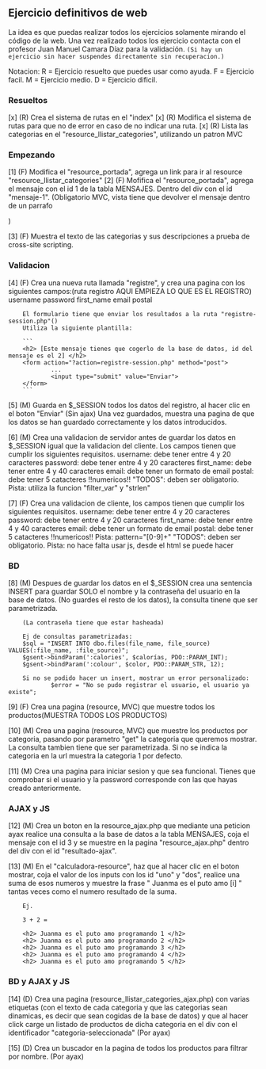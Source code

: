 ## Ejercicio definitivos de web

La idea es que puedas realizar todos los ejercicios solamente mirando el código de la web.
Una vez realizado todos los ejercicio contacta con el profesor Juan Manuel Camara Díaz para
la validación. ```(Si hay un ejercicio sin hacer suspendes directamente sin recuperacion.)```

Notacion:
    R = Ejercicio resuelto que puedes usar como ayuda.
    F = Ejercicio facil.
    M = Ejercicio medio.
    D = Ejercicio dificil.

### Resueltos

[x] (R) Crea el sistema de rutas en el "index"
[x] (R) Modifica el sistema de rutas para que no de error en caso de no indicar una ruta.
[x] (R) Lista las categorias en el "resource_llistar_categories", utilizando un patron MVC

### Empezando

[1] (F) Modifica el "resource_portada", agrega un link para ir al resource "resource_llistar_categories"
[2] (F) Mofifica el "resource_portada", agrega el mensaje con el id 1 de la tabla MENSAJES.
        Dentro del div con el id "mensaje-1". (Obligatorio MVC, vista tiene que devolver el mensaje dentro de un parrafo <p>)

[3] (F) Muestra el texto de las categorias y sus descripciones a prueba de cross-site scripting.

### Validacion

[4] (F) Crea una nueva ruta llamada "registre", y crea una pagina con los siguientes campos:(ruta registro AQUI EMPIEZA LO QUE ES EL REGISTRO)
        username
        password
        first_name
        email
        postal

        El formulario tiene que enviar los resultados a la ruta "registre-session.php"()
        Utiliza la siguiente plantilla:

        ```
        <h2> [Este mensaje tienes que cogerlo de la base de datos, id del mensaje es el 2] </h2>
        <form action="?action=registre-session.php" method="post">
                ...
                <input type="submit" value="Enviar">
        </form>
        ```

[5] (M) Guarda en $_SESSION todos los datos del registro, al hacer clic en el boton "Enviar" (Sin ajax)
        Una vez guardados, muestra una pagina de que los datos se han guardado correctamente y los datos introducidos.

[6] (M) Crea una validacion de servidor antes de guardar los datos en $_SESSION igual que la validacion del cliente.
        Los campos tienen que cumplir los siguientes requisitos.
                username: debe tener entre 4 y 20 caracteres
                password: debe tener entre 4 y 20 caracteres
                first_name: debe tener entre 4 y 40 caracteres
                email: debe tener un formato de email
                postal: debe tener 5 catacteres !!numericos!!
                "TODOS": deben ser obligatorio.
        Pista: utiliza la funcion "filter_var" y "strlen"

[7] (F) Crea una validacion de cliente, los campos tienen que cumplir los siguientes requisitos.
        username: debe tener entre 4 y 20 caracteres
        password: debe tener entre 4 y 20 caracteres
        first_name: debe tener entre 4 y 40 caracteres
        email: debe tener un formato de email
        postal: debe tener 5 catacteres !!numericos!! Pista: pattern="[0-9]+"
        "TODOS": deben ser obligatorio.
        Pista: no hace falta usar js, desde el html se puede hacer
        
### BD

[8] (M) Despues de guardar los datos en el $_SESSION crea una sentencia INSERT para guardar SOLO el nombre y la
        contraseña del usuario en la base de datos. (No guardes el resto de los datos), la consulta tinene que ser parametrizada.

        (La contraseña tiene que estar hasheada)

        Ej de consultas parametrizadas:
        $sql = "INSERT INTO dbo.files(file_name, file_source) VALUES(:file_name, :file_source)";
        $gsent->bindParam(':calories', $calorías, PDO::PARAM_INT);
        $gsent->bindParam(':colour', $color, PDO::PARAM_STR, 12);

        Si no se podido hacer un insert, mostrar un error personalizado:
                $error = "No se pudo registrar el usuario, el usuario ya existe";

[9] (F) Crea una pagina (resource, MVC) que muestre todos los productos(MUESTRA TODOS LOS PRODUCTOS)

[10] (M) Crea una pagina (resource, MVC) que muestre los productos por categoria, pasando por parametro "get" la categoria que queremos mostrar.
        La consulta tambien tiene que ser parametrizada. Si no se indica la categoria en la url muestra la categoria 1 por defecto.

[11] (M) Crea una pagina para iniciar sesion y que sea funcional. Tienes que comprobar si el usuario y la password corresponde con las
        que hayas creado anteriormente.

### AJAX y JS

[12] (M) Crea un boton en la resource_ajax.php que mediante una peticion ayax realice una consulta a la base de datos a la tabla MENSAJES,
        coja el mensaje con el id 3 y se muestre en la pagina "resource_ajax.php" dentro del div con el id "resultado-ajax".

[13] (M) En el "calculadora-resource", haz que al hacer clic en el boton mostrar, coja el valor de los inputs con los id "uno" y
        "dos", realice una suma de esos numeros y muestre la frase " Juanma es el puto amo [i] " tantas veces como el numero resultado
        de la suma.

        Ej.

        3 + 2 = 

        <h2> Juanma es el puto amo programando 1 </h2>
        <h2> Juanma es el puto amo programando 2 </h2>
        <h2> Juanma es el puto amo programando 3 </h2>
        <h2> Juanma es el puto amo programando 4 </h2>
        <h2> Juanma es el puto amo programando 5 </h2>

### BD y AJAX y JS

[14] (D) Crea una pagina (resource_llistar_categories_ajax.php) con varias etiquetas <a> (con el texto de cada categoria y que las categorias sean dinamicas, es decir que sean cogidas de la base de datos) y que al hacer click carge un listado de productos de dicha categoria en el div con el identificador "categoria-seleccionada" (Por ayax)

[15] (D) Crea un buscador en la pagina de todos los productos para filtrar por nombre. (Por ayax)
